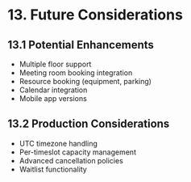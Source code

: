 # 13. Future Considerations

## 13.1 Potential Enhancements

- Multiple floor support
- Meeting room booking integration
- Resource booking (equipment, parking)
- Calendar integration
- Mobile app versions

## 13.2 Production Considerations

- UTC timezone handling
- Per-timeslot capacity management
- Advanced cancellation policies
- Waitlist functionality

